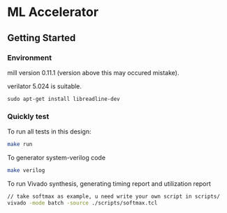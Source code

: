 ML Accelerator
=======================

## Getting Started

### Environment

mill version 0.11.1 (version above this may occured mistake).

verilator 5.024 is suitable.

```
sudo apt-get install libreadline-dev
```

### Quickly test

To run all tests in this design:
```bash
make run
```

<!-- To run individual test in this design:
```bash
make run ALL=<test_name>
``` -->

To generator system-verilog code 
```bash
make verilog
```

To run Vivado synthesis, generating timing report and utilization report
```bash
// take softmax as example, u need write your own script in scripts/
vivado -mode batch -source ./scripts/softmax.tcl 
```
